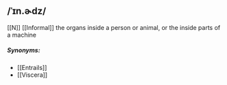 ## /ˈɪn.ɚdz/  
[[N]]  [[Informal]]
the organs inside a person or animal, or the inside parts of a machine

##### Synonyms:
- [[Entrails]]
- [[Viscera]]